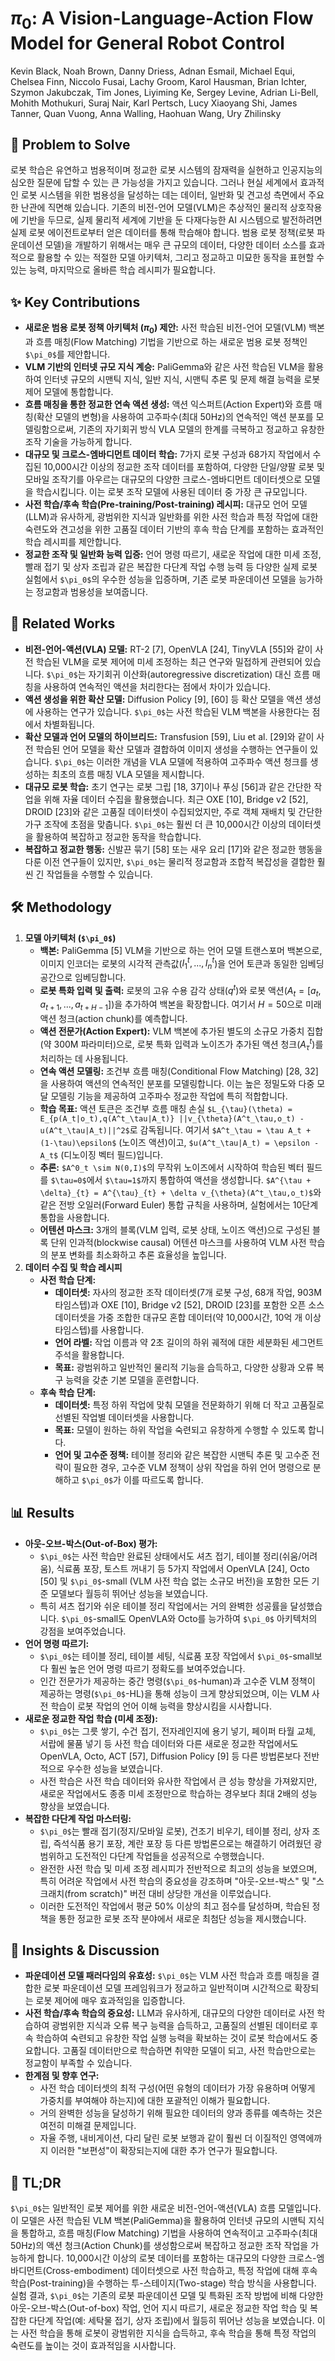 # $\pi_0$: A Vision-Language-Action Flow Model for General Robot Control

Kevin Black, Noah Brown, Danny Driess, Adnan Esmail, Michael Equi, Chelsea Finn, Niccolo Fusai, Lachy Groom, Karol Hausman, Brian Ichter, Szymon Jakubczak, Tim Jones, Liyiming Ke, Sergey Levine, Adrian Li-Bell, Mohith Mothukuri, Suraj Nair, Karl Pertsch, Lucy Xiaoyang Shi, James Tanner, Quan Vuong, Anna Walling, Haohuan Wang, Ury Zhilinsky

## 🧩 Problem to Solve

로봇 학습은 유연하고 범용적이며 정교한 로봇 시스템의 잠재력을 실현하고 인공지능의 심오한 질문에 답할 수 있는 큰 가능성을 가지고 있습니다. 그러나 현실 세계에서 효과적인 로봇 시스템을 위한 범용성을 달성하는 데는 데이터, 일반화 및 견고성 측면에서 주요한 난관에 직면해 있습니다. 기존의 비전-언어 모델(VLM)은 추상적인 물리적 상호작용에 기반을 두므로, 실제 물리적 세계에 기반을 둔 다재다능한 AI 시스템으로 발전하려면 실제 로봇 에이전트로부터 얻은 데이터를 통해 학습해야 합니다. 범용 로봇 정책(로봇 파운데이션 모델)을 개발하기 위해서는 매우 큰 규모의 데이터, 다양한 데이터 소스를 효과적으로 활용할 수 있는 적절한 모델 아키텍처, 그리고 정교하고 미묘한 동작을 표현할 수 있는 능력, 마지막으로 올바른 학습 레시피가 필요합니다.

## ✨ Key Contributions

- **새로운 범용 로봇 정책 아키텍처 ($\pi_0$) 제안:** 사전 학습된 비전-언어 모델(VLM) 백본과 흐름 매칭(Flow Matching) 기법을 기반으로 하는 새로운 범용 로봇 정책인 `$\pi_0$`를 제안합니다.
- **VLM 기반의 인터넷 규모 지식 계승:** PaliGemma와 같은 사전 학습된 VLM을 활용하여 인터넷 규모의 시맨틱 지식, 일반 지식, 시맨틱 추론 및 문제 해결 능력을 로봇 제어 모델에 통합합니다.
- **흐름 매칭을 통한 정교한 연속 액션 생성:** 액션 익스퍼트(Action Expert)와 흐름 매칭(확산 모델의 변형)을 사용하여 고주파수(최대 50Hz)의 연속적인 액션 분포를 모델링함으로써, 기존의 자기회귀 방식 VLA 모델의 한계를 극복하고 정교하고 유창한 조작 기술을 가능하게 합니다.
- **대규모 및 크로스-엠바디먼트 데이터 학습:** 7가지 로봇 구성과 68가지 작업에서 수집된 10,000시간 이상의 정교한 조작 데이터를 포함하여, 다양한 단일/양팔 로봇 및 모바일 조작기를 아우르는 대규모의 다양한 크로스-엠바디먼트 데이터셋으로 모델을 학습시킵니다. 이는 로봇 조작 모델에 사용된 데이터 중 가장 큰 규모입니다.
- **사전 학습/후속 학습(Pre-training/Post-training) 레시피:** 대규모 언어 모델(LLM)과 유사하게, 광범위한 지식과 일반화를 위한 사전 학습과 특정 작업에 대한 숙련도와 견고성을 위한 고품질 데이터 기반의 후속 학습 단계를 포함하는 효과적인 학습 레시피를 제안합니다.
- **정교한 조작 및 일반화 능력 입증:** 언어 명령 따르기, 새로운 작업에 대한 미세 조정, 빨래 접기 및 상자 조립과 같은 복잡한 다단계 작업 수행 능력 등 다양한 실제 로봇 실험에서 `$\pi_0$`의 우수한 성능을 입증하며, 기존 로봇 파운데이션 모델을 능가하는 정교함과 범용성을 보여줍니다.

## 📎 Related Works

- **비전-언어-액션(VLA) 모델:** RT-2 [7], OpenVLA [24], TinyVLA [55]와 같이 사전 학습된 VLM을 로봇 제어에 미세 조정하는 최근 연구와 밀접하게 관련되어 있습니다. `$\pi_0$`는 자기회귀 이산화(autoregressive discretization) 대신 흐름 매칭을 사용하여 연속적인 액션을 처리한다는 점에서 차이가 있습니다.
- **액션 생성을 위한 확산 모델:** Diffusion Policy [9], [60] 등 확산 모델을 액션 생성에 사용하는 연구가 있습니다. `$\pi_0$`는 사전 학습된 VLM 백본을 사용한다는 점에서 차별화됩니다.
- **확산 모델과 언어 모델의 하이브리드:** Transfusion [59], Liu et al. [29]와 같이 사전 학습된 언어 모델을 확산 모델과 결합하여 이미지 생성을 수행하는 연구들이 있습니다. `$\pi_0$`는 이러한 개념을 VLA 모델에 적용하여 고주파수 액션 청크를 생성하는 최초의 흐름 매칭 VLA 모델을 제시합니다.
- **대규모 로봇 학습:** 초기 연구는 로봇 그립 [18, 37]이나 푸싱 [56]과 같은 간단한 작업을 위해 자율 데이터 수집을 활용했습니다. 최근 OXE [10], Bridge v2 [52], DROID [23]와 같은 고품질 데이터셋이 수집되었지만, 주로 객체 재배치 및 간단한 가구 조작에 초점을 맞춥니다. `$\pi_0$`는 훨씬 더 큰 10,000시간 이상의 데이터셋을 활용하여 복잡하고 정교한 동작을 학습합니다.
- **복잡하고 정교한 행동:** 신발끈 묶기 [58] 또는 새우 요리 [17]와 같은 정교한 행동을 다룬 이전 연구들이 있지만, `$\pi_0$`는 물리적 정교함과 조합적 복잡성을 결합한 훨씬 긴 작업들을 수행할 수 있습니다.

## 🛠️ Methodology

1. **모델 아키텍처 (`$\pi_0$`)**
   - **백본:** PaliGemma [5] VLM을 기반으로 하는 언어 모델 트랜스포머 백본으로, 이미지 인코더는 로봇의 시각적 관측값($I_{1}^{t}, ..., I_{n}^{t}$)을 언어 토큰과 동일한 임베딩 공간으로 임베딩합니다.
   - **로봇 특화 입력 및 출력:** 로봇의 고유 수용 감각 상태($q^t$)와 로봇 액션($A_t = [a_t, a_{t+1}, ..., a_{t+H-1}]$)을 추가하여 백본을 확장합니다. 여기서 $H=50$으로 미래 액션 청크(action chunk)를 예측합니다.
   - **액션 전문가(Action Expert):** VLM 백본에 추가된 별도의 소규모 가중치 집합(약 300M 파라미터)으로, 로봇 특화 입력과 노이즈가 추가된 액션 청크($A^t_\tau$)를 처리하는 데 사용됩니다.
   - **연속 액션 모델링:** 조건부 흐름 매칭(Conditional Flow Matching) [28, 32]을 사용하여 액션의 연속적인 분포를 모델링합니다. 이는 높은 정밀도와 다중 모달 모델링 기능을 제공하여 고주파수 정교한 작업에 특히 적합합니다.
   - **학습 목표:** 액션 토큰은 조건부 흐름 매칭 손실 `$L_{\tau}(\theta) = E_{p(A_t|o_t),q(A^t_\tau|A_t)} ||v_{\theta}(A^t_\tau,o_t) - u(A^t_\tau|A_t)||^2$`로 감독됩니다. 여기서 `$A^t_\tau = \tau A_t + (1-\tau)\epsilon$` (노이즈 액션)이고, `$u(A^t_\tau|A_t) = \epsilon - A_t$` (디노이징 벡터 필드)입니다.
   - **추론:** `$A^0_t \sim N(0,I)$`의 무작위 노이즈에서 시작하여 학습된 벡터 필드를 `$\tau=0$`에서 `$\tau=1$`까지 통합하여 액션을 생성합니다. `$A^{\tau + \delta}_{t} = A^{\tau}_{t} + \delta v_{\theta}(A^t_\tau,o_t)$`와 같은 전방 오일러(Forward Euler) 통합 규칙을 사용하며, 실험에서는 10단계 통합을 사용합니다.
   - **어텐션 마스크:** 3개의 블록(VLM 입력, 로봇 상태, 노이즈 액션)으로 구성된 블록 단위 인과적(blockwise causal) 어텐션 마스크를 사용하여 VLM 사전 학습의 분포 변화를 최소화하고 추론 효율성을 높입니다.
2. **데이터 수집 및 학습 레시피**
   - **사전 학습 단계:**
     - **데이터셋:** 자사의 정교한 조작 데이터셋(7개 로봇 구성, 68개 작업, 903M 타임스텝)과 OXE [10], Bridge v2 [52], DROID [23]를 포함한 오픈 소스 데이터셋을 가중 조합한 대규모 혼합 데이터(약 10,000시간, 10억 개 이상 타임스텝)를 사용합니다.
     - **언어 라벨:** 작업 이름과 약 2초 길이의 하위 궤적에 대한 세분화된 세그먼트 주석을 활용합니다.
     - **목표:** 광범위하고 일반적인 물리적 기능을 습득하고, 다양한 상황과 오류 복구 능력을 갖춘 기본 모델을 훈련합니다.
   - **후속 학습 단계:**
     - **데이터셋:** 특정 하위 작업에 맞춰 모델을 전문화하기 위해 더 작고 고품질로 선별된 작업별 데이터셋을 사용합니다.
     - **목표:** 모델이 원하는 하위 작업을 숙련되고 유창하게 수행할 수 있도록 합니다.
     - **언어 및 고수준 정책:** 테이블 정리와 같은 복잡한 시맨틱 추론 및 고수준 전략이 필요한 경우, 고수준 VLM 정책이 상위 작업을 하위 언어 명령으로 분해하고 `$\pi_0$`가 이를 따르도록 합니다.

## 📊 Results

- **아웃-오브-박스(Out-of-Box) 평가:**
  - `$\pi_0$`는 사전 학습만 완료된 상태에서도 셔츠 접기, 테이블 정리(쉬움/어려움), 식료품 포장, 토스트 꺼내기 등 5가지 작업에서 OpenVLA [24], Octo [50] 및 `$\pi_0$`-small (VLM 사전 학습 없는 소규모 버전)을 포함한 모든 기준 모델보다 월등히 뛰어난 성능을 보였습니다.
  - 특히 셔츠 접기와 쉬운 테이블 정리 작업에서는 거의 완벽한 성공률을 달성했습니다. `$\pi_0$`-small도 OpenVLA와 Octo를 능가하여 `$\pi_0$` 아키텍처의 강점을 보여주었습니다.
- **언어 명령 따르기:**
  - `$\pi_0$`는 테이블 정리, 테이블 세팅, 식료품 포장 작업에서 `$\pi_0$`-small보다 훨씬 높은 언어 명령 따르기 정확도를 보여주었습니다.
  - 인간 전문가가 제공하는 중간 명령(`$\pi_0$`-human)과 고수준 VLM 정책이 제공하는 명령(`$\pi_0$`-HL)을 통해 성능이 크게 향상되었으며, 이는 VLM 사전 학습이 로봇 작업의 언어 이해 능력을 향상시킴을 시사합니다.
- **새로운 정교한 작업 학습 (미세 조정):**
  - `$\pi_0$`는 그릇 쌓기, 수건 접기, 전자레인지에 용기 넣기, 페이퍼 타월 교체, 서랍에 물품 넣기 등 사전 학습 데이터와 다른 새로운 정교한 작업에서도 OpenVLA, Octo, ACT [57], Diffusion Policy [9] 등 다른 방법론보다 전반적으로 우수한 성능을 보였습니다.
  - 사전 학습은 사전 학습 데이터와 유사한 작업에서 큰 성능 향상을 가져왔지만, 새로운 작업에서도 종종 미세 조정만으로 학습하는 경우보다 최대 2배의 성능 향상을 보였습니다.
- **복잡한 다단계 작업 마스터링:**
  - `$\pi_0$`는 빨래 접기(정지/모바일 로봇), 건조기 비우기, 테이블 정리, 상자 조립, 즉석식품 용기 포장, 계란 포장 등 다른 방법론으로는 해결하기 어려웠던 광범위하고 도전적인 다단계 작업들을 성공적으로 수행했습니다.
  - 완전한 사전 학습 및 미세 조정 레시피가 전반적으로 최고의 성능을 보였으며, 특히 어려운 작업에서 사전 학습의 중요성을 강조하며 "아웃-오브-박스" 및 "스크래치(from scratch)" 버전 대비 상당한 개선을 이루었습니다.
  - 이러한 도전적인 작업에서 평균 50% 이상의 최고 점수를 달성하며, 학습된 정책을 통한 정교한 로봇 조작 분야에서 새로운 최첨단 성능을 제시했습니다.

## 🧠 Insights & Discussion

- **파운데이션 모델 패러다임의 유효성:** `$\pi_0$`는 VLM 사전 학습과 흐름 매칭을 결합한 로봇 파운데이션 모델 프레임워크가 정교하고 일반적이며 시간적으로 확장되는 로봇 제어에 매우 효과적임을 입증합니다.
- **사전 학습/후속 학습의 중요성:** LLM과 유사하게, 대규모의 다양한 데이터로 사전 학습하여 광범위한 지식과 오류 복구 능력을 습득하고, 고품질의 선별된 데이터로 후속 학습하여 숙련되고 유창한 작업 실행 능력을 확보하는 것이 로봇 학습에서도 중요합니다. 고품질 데이터만으로 학습하면 취약한 모델이 되고, 사전 학습만으로는 정교함이 부족할 수 있습니다.
- **한계점 및 향후 연구:**
  - 사전 학습 데이터셋의 최적 구성(어떤 유형의 데이터가 가장 유용하며 어떻게 가중치를 부여해야 하는지)에 대한 포괄적인 이해가 필요합니다.
  - 거의 완벽한 성능을 달성하기 위해 필요한 데이터의 양과 종류를 예측하는 것은 여전히 미해결 문제입니다.
  - 자율 주행, 내비게이션, 다리 달린 로봇 보행과 같이 훨씬 더 이질적인 영역에까지 이러한 "보편성"이 확장되는지에 대한 추가 연구가 필요합니다.

## 📌 TL;DR

`$\pi_0$`는 일반적인 로봇 제어를 위한 새로운 비전-언어-액션(VLA) 흐름 모델입니다. 이 모델은 사전 학습된 VLM 백본(PaliGemma)을 활용하여 인터넷 규모의 시맨틱 지식을 통합하고, 흐름 매칭(Flow Matching) 기법을 사용하여 연속적이고 고주파수(최대 50Hz)의 액션 청크(Action Chunk)를 생성함으로써 복잡하고 정교한 조작 작업을 가능하게 합니다. 10,000시간 이상의 로봇 데이터를 포함하는 대규모의 다양한 크로스-엠바디먼트(Cross-embodiment) 데이터셋으로 사전 학습하고, 특정 작업에 대해 후속 학습(Post-training)을 수행하는 투-스테이지(Two-stage) 학습 방식을 사용합니다. 실험 결과, `$\pi_0$`는 기존의 로봇 파운데이션 모델 및 특화된 조작 방법에 비해 다양한 아웃-오브-박스(Out-of-box) 작업, 언어 지시 따르기, 새로운 정교한 작업 학습 및 복잡한 다단계 작업(예: 세탁물 접기, 상자 조립)에서 월등히 뛰어난 성능을 보였습니다. 이는 사전 학습을 통해 로봇이 광범위한 지식을 습득하고, 후속 학습을 통해 특정 작업의 숙련도를 높이는 것이 효과적임을 시사합니다.
